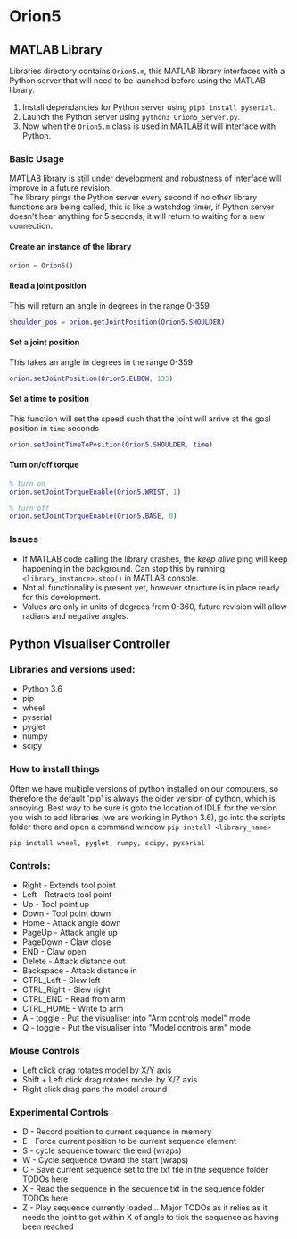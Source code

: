 # Orion5

## MATLAB Library
Libraries directory contains `Orion5.m`, this MATLAB library interfaces with a Python server that will need to be launched before using the MATLAB library.
1. Install dependancies for Python server using `pip3 install pyserial`.
2. Launch the Python server using `python3 Orion5_Server.py`.
3. Now when the `Orion5.m` class is used in MATLAB it will interface with Python.

### Basic Usage
MATLAB library is still under development and robustness of interface will improve in a future revision.  
The library pings the Python server every second if no other library functions are being called, this is like a watchdog timer, if Python server doesn't hear anything for 5 seconds, it will return to waiting for a new connection.  

#### Create an instance of the library
```matlab
orion = Orion5()
```

#### Read a joint position
This will return an angle in degrees in the range 0-359
```matlab
shoulder_pos = orion.getJointPosition(Orion5.SHOULDER)
```

#### Set a joint position
This takes an angle in degrees in the range 0-359
```matlab
orion.setJointPosition(Orion5.ELBOW, 135)
```

#### Set a time to position
This function will set the speed such that the joint will arrive at the goal position in `time` seconds
```matlab
orion.setJointTimeToPosition(Orion5.SHOULDER, time)
```

#### Turn on/off torque
```matlab
% turn on
orion.setJointTorqueEnable(Orion5.WRIST, 1)

% turn off
orion.setJointTorqueEnable(Orion5.BASE, 0)
```

### Issues
* If MATLAB code calling the library crashes, the *keep alive* ping will keep happening in the background. Can stop this by running `<library_instance>.stop()` in MATLAB console.
* Not all functionality is present yet, however structure is in place ready for this development.
* Values are only in units of degrees from 0-360, future revision will allow radians and negative angles.

## Python Visualiser Controller

### Libraries and versions used:
* Python 3.6
* pip
* wheel
* pyserial
* pyglet
* numpy
* scipy

### How to install things
Often we have multiple versions of python installed on our computers, so therefore the default 'pip' is always the older version of python, which is annoying.
Best way to be sure is goto the location of IDLE for the version you wish to add libraries (we are working in Python 3.6), go into the scripts folder there and open a command window `pip install <library_name>`

```
pip install wheel, pyglet, numpy, scipy, pyserial
```

### Controls:
* Right - Extends tool point
* Left - Retracts tool point
* Up - Tool point up
* Down - Tool point down
* Home - Attack angle down
* PageUp - Attack angle up
* PageDown - Claw close
* END - Claw open
* Delete - Attack distance out
* Backspace - Attack distance in
* CTRL_Left - Slew left
* CTRL_Right - Slew right
* CTRL_END - Read from arm
* CTRL_HOME - Write to arm
* A - toggle - Put the visualiser into "Arm controls model" mode
* Q - toggle - Put the visualiser into "Model controls arm" mode

### Mouse Controls
* Left click drag rotates model by X/Y axis
* Shift + Left click drag rotates model by X/Z axis
* Right click drag pans the model around

### Experimental Controls
* D - Record position to current sequence in memory
* E - Force current position to be current sequence element
* S - cycle sequence toward the end (wraps)
* W - Cycle sequence toward the start (wraps)
* C - Save current sequence set to the txt file in the sequence folder TODOs here
* X - Read the sequence in the sequence.txt in the sequence folder TODOs here
* Z - Play sequence currently loaded... Major TODOs as it relies as it needs the joint to get within X of angle to tick the sequence as having been reached
